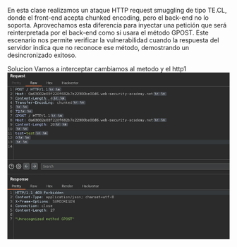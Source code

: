 En esta clase realizamos un ataque HTTP request smuggling de tipo TE.CL, donde el front-end acepta chunked encoding, pero el back-end no lo soporta. Aprovechamos esta diferencia para inyectar una petición que será reinterpretada por el back-end como si usara el método GPOST. Este escenario nos permite verificar la vulnerabilidad cuando la respuesta del servidor indica que no reconoce ese método, demostrando un desincronizado exitoso.

Solucion
Vamos a interceptar cambiamos al metodo y el http1
![Pasted_image_20250809233204.png](Imagenes/Pasted_image_20250809233204.png)
